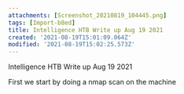 ```yaml
---
attachments: [Screenshot_20210819_104445.png]
tags: [Import-b8ed]
title: Intelligence HTB Write up Aug 19 2021
created: '2021-08-19T15:01:09.064Z'
modified: '2021-08-19T15:02:25.573Z'
---
```


Intelligence HTB Write up Aug 19 2021

First we start by doing a nmap scan on the machine

